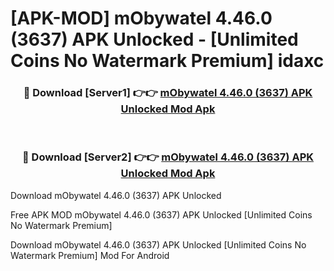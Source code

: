 # [APK-MOD] mObywatel 4.46.0 (3637) APK Unlocked - [Unlimited Coins No Watermark Premium] idaxc



<div align="center">
<h3>🔴 Download [Server1] 👉👉 <a href="https://momento.my/?title=mObywatel_4.46.0_(3637)_APK_Unlocked">mObywatel 4.46.0 (3637) APK Unlocked Mod Apk</a></h3><br>

<h3>🔴 Download [Server2] 👉👉 <a href="https://momento.my/?title=mObywatel_4.46.0_(3637)_APK_Unlocked">mObywatel 4.46.0 (3637) APK Unlocked Mod Apk</a></h3>
</div>



Download mObywatel 4.46.0 (3637) APK Unlocked 

Free APK MOD mObywatel 4.46.0 (3637) APK Unlocked [Unlimited Coins No Watermark Premium]

Download mObywatel 4.46.0 (3637) APK Unlocked [Unlimited Coins No Watermark Premium] Mod For Android
